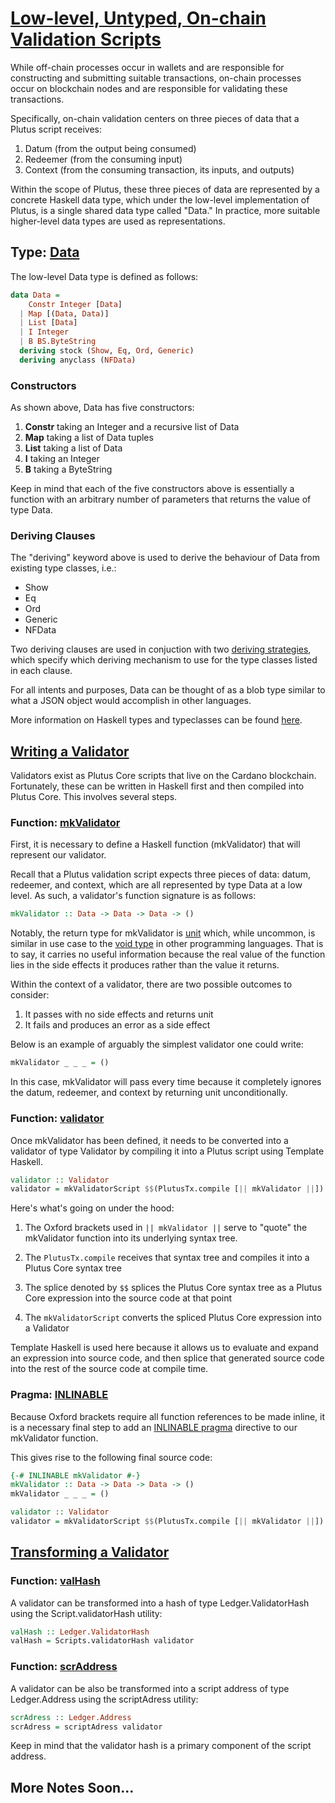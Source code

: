 # [Low-level, Untyped, On-chain Validation Scripts](https://youtu.be/sN3BIa3GAOc?t=194)

While off-chain processes occur in wallets and are responsible for constructing and submitting suitable transactions, on-chain processes occur on blockchain nodes and are responsible for validating these transactions.

Specifically, on-chain validation centers on three pieces of data that a Plutus script receives:

1. Datum (from the output being consumed)
2. Redeemer (from the consuming input)
3. Context (from the consuming transaction, its inputs, and outputs)

Within the scope of Plutus, these three pieces of data are represented by a concrete Haskell data type, which under the low-level implementation of Plutus, is a single shared data type called "Data." In practice, more suitable higher-level data types are used as representations.

## Type: [Data](https://youtu.be/sN3BIa3GAOc?t=432)

The low-level Data type is defined as follows:

```haskell
data Data =
    Constr Integer [Data]
  | Map [(Data, Data)]
  | List [Data]
  | I Integer
  | B BS.ByteString
  deriving stock (Show, Eq, Ord, Generic)
  deriving anyclass (NFData)
```

### Constructors

As shown above, Data has five constructors:

1. **Constr** taking an Integer and a recursive list of Data
2. **Map** taking a list of Data tuples
3. **List** taking a list of Data
4. **I** taking an Integer
5. **B** taking a ByteString

Keep in mind that each of the five constructors above is essentially a function with an arbitrary number of parameters that returns the value of type Data.

### Deriving Clauses

The "deriving" keyword above is used to derive the behaviour of Data from existing type classes, i.e.:

- Show
- Eq
- Ord
- Generic
- NFData

Two deriving clauses are used in conjuction with two [deriving strategies](https://typeclasses.com/ghc/deriving-strategies), which specify which deriving mechanism to use for the type classes listed in each clause.

For all intents and purposes, Data can be thought of as a blob type similar to what a JSON object would accomplish in other languages.

More information on Haskell types and typeclasses can be found [here](http://learnyouahaskell.com/making-our-own-types-and-typeclasses#algebraic-data-types).

## [Writing a Validator](https://youtu.be/sN3BIa3GAOc?t=696)

Validators exist as Plutus Core scripts that live on the Cardano blockchain. Fortunately, these can be written in Haskell first and then compiled into Plutus Core. This involves several steps.

### Function: [mkValidator](https://youtu.be/sN3BIa3GAOc?t=744)

First, it is necessary to define a Haskell function (mkValidator) that will represent our validator.

Recall that a Plutus validation script expects three pieces of data: datum, redeemer, and context, which are all represented by type Data at a low level. As such, a validator's function signature is as follows:

```haskell
mkValidator :: Data -> Data -> Data -> ()
```

Notably, the return type for mkValidator is [unit](https://en.wikipedia.org/wiki/Unit_type) which, while uncommon, is similar in use case to the [void type](https://en.wikipedia.org/wiki/Void_type) in other programming languages. That is to say, it carries no useful information because the real value of the function lies in the side effects it produces rather than the value it returns.

Within the context of a validator, there are two possible outcomes to consider:

1. It passes with no side effects and returns unit
2. It fails and produces an error as a side effect

Below is an example of arguably the simplest validator one could write:

```haskell
mkValidator _ _ _ = ()
```

In this case, mkValidator will pass every time because it completely ignores the datum, redeemer, and context by returning unit unconditionally.

### Function: [validator](https://youtu.be/sN3BIa3GAOc)

Once mkValidator has been defined, it needs to be converted into a validator of type Validator by compiling it into a Plutus script using Template Haskell.

```haskell
validator :: Validator
validator = mkValidatorScript $$(PlutusTx.compile [|| mkValidator ||])
```

Here's what's going on under the hood:

1. The Oxford brackets used in `|| mkValidator ||` serve to "quote" the mkValidator function into its underlying syntax tree.

2. The `PlutusTx.compile` receives that syntax tree and compiles it into a Plutus Core syntax tree

3. The splice denoted by `$$` splices the Plutus Core syntax tree as a Plutus Core expression into the source code at that point

4. The `mkValidatorScript` converts the spliced Plutus Core expression into a Validator

Template Haskell is used here because it allows us to evaluate and expand an expression into source code, and then splice that generated source code into the rest of the source code at compile time.

### Pragma: [INLINABLE](https://youtu.be/sN3BIa3GAOc?t=1646)

Because Oxford brackets require all function references to be made inline, it is a necessary final step to add an [INLINABLE pragma](https://wiki.haskell.org/Inlining_and_Specialisation) directive to our mkValidator function.

This gives rise to the following final source code:


```haskell
{-# INLINABLE mkValidator #-}
mkValidator :: Data -> Data -> Data -> ()
mkValidator _ _ _ = ()

validator :: Validator
validator = mkValidatorScript $$(PlutusTx.compile [|| mkValidator ||])
```

## [Transforming a Validator](https://youtu.be/sN3BIa3GAOc?t=1868)

### Function: [valHash](https://youtu.be/sN3BIa3GAOc?t=1876)

A validator can be transformed into a hash of type Ledger.ValidatorHash using the Script.validatorHash utility:

```haskell
valHash :: Ledger.ValidatorHash
valHash = Scripts.validatorHash validator
```

### Function: [scrAddress](https://youtu.be/sN3BIa3GAOc?t=1894)

A validator can be also be transformed into a script address of type Ledger.Address using the scriptAdress utility:

```haskell
scrAdress :: Ledger.Address
scrAdress = scriptAdress validator
```

Keep in mind that the validator hash is a primary component of the script address.

## More Notes Soon...
